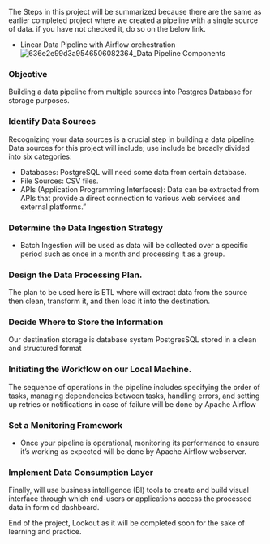 The Steps in this project will be summarized because there are the same as earlier completed project where we created a pipeline with a single source of data. if you have not checked it, do so on the below link.
- Linear  Data Pipeline with Airflow orchestration
![636e2e99d3a9546506082364_Data Pipeline Components](https://github.com/Ackson507/Web-Scraping-Data-Pipeline/assets/84422970/64ba5334-dac7-4b85-8ba9-b0d9d7ee1805)

### Objective
Building a data pipeline from multiple sources into Postgres Database for storage purposes.

### Identify Data Sources
Recognizing your data sources is a crucial step in building a data pipeline. Data sources for this project will include;
use include  be broadly divided into six categories:
- Databases:  PostgreSQL will need some data from certain database.
- File Sources: CSV files.
- APIs (Application Programming Interfaces): Data can be extracted from APIs that provide a direct connection to various web services and external platforms.”

### Determine the Data Ingestion Strategy
- Batch Ingestion will be used as data will be collected over a specific period such as once in a month and processing it as a group. 

### Design the Data Processing Plan.
The plan to be used here is ETL  where will extract data from the source then clean, transform it, and then load it into the destination. 

### Decide Where to Store the Information
Our destination storage is database system PostgresSQL stored in a clean and structured format

### Initiating the Workflow on our Local Machine.
The sequence of operations in the pipeline includes specifying the order of tasks, managing dependencies between tasks, handling errors, and setting up retries or notifications in case of failure will be done by Apache Airflow

### Set a Monitoring Framework
- Once your pipeline is operational, monitoring its performance to ensure it’s working as expected will be done by Apache Airflow webserver.

### Implement Data Consumption Layer
Finally, will use business intelligence (BI) tools to create and build visual interface through which end-users or applications access the processed data in form od dashboard. 

End of the project, Lookout as it will be completed soon for the sake of learning and practice.

